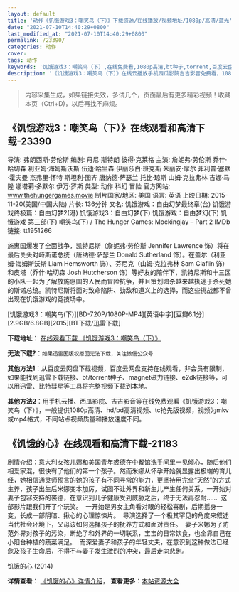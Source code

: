 ```yaml
---
layout: default
title: '动作《饥饿游戏3：嘲笑鸟（下）》下载资源/在线播放/视频地址/1080p/高清/蓝光'
date: "2021-07-10T14:40:29+0800"
last_modified_at: "2021-07-10T14:40:29+0800"
permalink: /23390/
categories: 动作
cover:
tags: 动作
keywords: '饥饿游戏3：嘲笑鸟（下）,在线免费看,1080p高清,bt种子,torrent,百度云盘,magnet,磁力链,迅雷下载资源'
description: '《饥饿游戏3：嘲笑鸟（下）》在线云播放手机西瓜影院吉吉影音免费看，1080p高清bd/hd未删减完整版和tc抢先枪版，mkv/mp4格式，附带bt/torrent种子、magnet/磁力链、百度云盘、网盘资源迅雷下载链接'
---
```


>内容采集生成，如果链接失效，多试几个，页面最后有更多精彩视频！收藏本页（Ctrl+D)，以后再找不麻烦。


## 《饥饿游戏3：嘲笑鸟（下）》在线观看和高清下载-23390

导演: 弗朗西斯·劳伦斯 编剧: 丹尼·斯特朗 彼得·克莱格 主演: 詹妮弗·劳伦斯 乔什·哈切森 利亚姆·海姆斯沃斯 伍迪·哈里森 伊丽莎白·班克斯 朱丽安·摩尔 菲利普·塞默·霍夫曼 杰弗里·怀特 斯坦利·图齐 唐纳德·萨瑟兰 托比·琼斯 山姆·克拉弗林 吉娜·马隆 娜塔莉·多默尔 伊万·罗斯 类型: 动作 科幻 冒险 官方网站: www.thehungergames.movie 制片国家/地区: 美国 语言: 英语 上映日期: 2015-11-20(美国/中国大陆) 片长: 136分钟 又名: 饥饿游戏：自由幻梦最终章(台) 饥饿游戏终极篇：自由幻梦2(港) 饥饿游戏3：自由幻梦(下) 饥饿游戏：自由梦幻(下) 饥饿游戏 第三部(下) 嘲笑鸟(下) / The Hunger Games: Mockingjay – Part 2 IMDb链接: tt1951266

施惠国爆发了全面战争，凯特尼斯（詹妮弗·劳伦斯 Jennifer Lawrence 饰）将在最后关头对峙斯诺总统（唐纳德·萨瑟兰 Donald Sutherland 饰）。在盖尔（利亚姆·海姆斯沃斯 Liam Hemsworth 饰）、芬尼克（山姆·克拉弗林 Sam Claflin 饰）和皮塔（乔什·哈切森 Josh Hutcherson 饰）等好友的陪伴下，凯特尼斯和十三区的小队一起为了解放施惠国的人民而冒险抗争，并且策划暗杀越来越执迷于杀死她的斯诺总统。凯特尼斯将面对致命陷阱、劲敌和道义上的选择，而这些挑战都不曾出现在饥饿游戏的竞技场中。


[饥饿游戏3：嘲笑鸟(下)][BD-720P/1080P-MP4][英语中字][豆瓣6.1分][2.9GB/6.8GB][2015][BT下载/迅雷下载]

**下载地址**： [在线观看下载 《饥饿游戏3：嘲笑鸟（下）》](https://www.btdx8.com/torrent/the_hunger_games_2015.html) 


**无法下载?**：`如果迅雷因版权原因无法下载，关注微信公众号 `

**其他方法1**：从百度云网盘下载视频，百度云网盘支持在线观看，非会员有限制，如果能找到迅雷下载链接、bt/torrent种子、magnet磁力链接、e2dk链接等，可以用迅雷、比特彗星等工具将完整视频下载到本地。

**其他方法2**：用手机云播、西瓜影院、吉吉影音等在线免费观看《饥饿游戏3：嘲笑鸟（下）》，一般提供1080p高清、hd/bd高清视频、tc抢先版视频，视频为mkv或mp4格式，不同站点视频质量和播放速度不同。


## 《饥饿的心》在线观看和高清下载-21183

剧情介绍：意大利女孩儿娜和美国青年裘德在中餐馆洗手间里一见倾心，随后他们相爱家混，很快有了他们的第一个孩子。然而米娜从怀孕开始就显露出极端的育儿经，她相信通灵师预言的她的孩子有不同寻常的能力，更坚持用完全“天然”的方式生养，孩子出生后米娜变本加厉，试图不让外界和新生儿产生任何关系。一开始对妻子包容支持的裘德，在意识到儿子健康受到威胁之后，终于无法再忍耐……  这部影片跟我们开了个玩笑。  一开始是男女主角看对眼的轻松喜剧，后期摇身一变，长成一部阴暗、揪心的心理惊悚片。  导演选择了一个极其罕见的角度来叙述当代社会环境下，父母该如何选择孩子的抚养方式和面对责任。  妻子米娜为了防范外界对孩子的污染，断绝了和外界的一切联系，宝宝的日常饮食，也全靠自己在小阳台种植的蔬菜满足。  而深爱妻子和孩子的年轻丈夫，在意识到这种做法已经危及孩子生命后，不得不与妻子发生激烈的冲突，最后走向悲剧。


饥饿的心 (2014)

**详情查看**： [《饥饿的心》详情介绍](/movie/21183/)， **查看更多**：[本站资源大全](/movie/t/all/)

